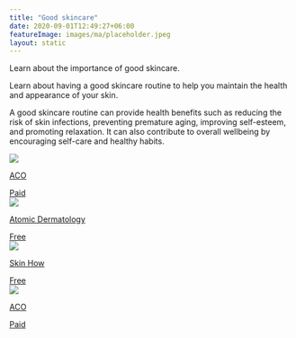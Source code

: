 ```yaml
---
title: "Good skincare"
date: 2020-09-01T12:49:27+06:00
featureImage: images/ma/placeholder.jpeg
layout: static
---
```


Learn about the importance of good skincare.

Learn about having a good skincare routine to help you maintain the health and appearance of your skin.

A good skincare routine can provide health benefits such as reducing the risk of skin infections, preventing premature aging, improving self-esteem, and promoting relaxation. It can also contribute to overall wellbeing by encouraging self-care and healthy habits.

<a class="ma-link" href="https://www.awin1.com/cread.php?awinmid=47631&awinaffid=1198638&ued=https%3A%2F%2Facoskincare.co.uk%2F"><div class="ma-card ma-card-Health"><div class="ma-icon"><img src ="/images/Icon-pound - health - opacity.svg"/></div><div class="ma-name"><p>ACO</p></div><div class="ma-paid-text"><span>Paid</span></div></div></a><a class="ma-link" href="https://www.atomicderm.com/skin-care-why-its-important-to-take-care-of-your-skin/"><div class="ma-card ma-card-Health"><div class="ma-icon"><img src ="/images/Icon-check - health - opacity.svg"/></div><div class="ma-name"><p>Atomic Dermatology</p></div><div class="ma-paid-text"><span>Free</span></div></div></a><a class="ma-link" href="https://skinhow.org/skincare/why-is-skin-care-so-important/"><div class="ma-card ma-card-Health"><div class="ma-icon"><img src ="/images/Icon-check - health - opacity.svg"/></div><div class="ma-name"><p>Skin How</p></div><div class="ma-paid-text"><span>Free</span></div></div></a><a class="ma-link" href="https://www.awin1.com/cread.php?awinmid=47631&awinaffid=1198638&ued=https%3A%2F%2Facoskincare.co.uk%2F"><div class="ma-card ma-card-Health"><div class="ma-icon"><img src ="/images/Icon-pound - health - opacity.svg"/></div><div class="ma-name"><p>ACO</p></div><div class="ma-paid-text"><span>Paid</span></div></div></a>  

<br/><br/>







